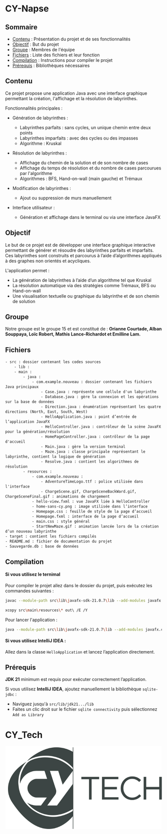 # CY-Napse

## Sommaire

* [Contenu](#contenu) : Présentation du projet et de ses fonctionnalités
* [Objectif](#objectif) : But du projet
* [Groupe](#groupe) : Membres de l'équipe
* [Fichiers](#fichiers) : Liste des fichiers et leur fonction
* [Compilation](#compilation) : Instructions pour compiler le projet
* [Prérequis](#prérequis) : Bibliothèques nécessaires


## Contenu

Ce projet propose une application Java avec une interface graphique permettant la création, l'affichage et la résolution de labyrinthes.

Fonctionnalités principales :

* Génération de labyrinthes :
  * Labyrinthes parfaits : sans cycles, un unique chemin entre deux points
  * Labyrinthes imparfaits : avec des cycles ou des impasses
  * Algorithme : Kruskal

* Résolution de labyrinthes :
  * Affichage du chemin de la solution et de son nombre de cases
  * Affichage du temps de résolution et du nombre de cases parcourues par l'algorithme
  * Algorithmes : BFS, Hand-on-wall (main gauche) et Trémaux

* Modification de labyrinthes :
  * Ajout ou suppression de murs manuellement

* Interface utilisateur :
  * Génération et affichage dans le terminal ou via une interface JavaFX


## Objectif

Le but de ce projet est de développer une interface graphique interactive permettant de générer et résoudre des labyrinthes parfaits et imparfaits.
Ces labyrinthes sont construits et parcourus à l’aide d’algorithmes appliqués à des graphes non orientés et acycliques.

L'application permet :

* La génération de labyrinthes à l’aide d’un algorithme tel que Kruskal
* La résolution automatique via des stratégies comme Trémaux, BFS ou Hand-on-wall
* Une visualisation textuelle ou graphique du labyrinthe et de son chemin de solution


## Groupe

Notre groupe est le groupe 15 et est constitué de :
**Orianne Courtade, Alban Souppaya, Loïc Robert, Mathis Lance-Richardot et Emilline Lam.**


## Fichiers

```text
- src : dossier contenant les codes sources
    - lib : 
    - main :
        - java :
            - com.example.nouveau : dossier contenant les fichiers Java principaux
                - Case.java : représente une cellule d'un labyrinthe
                - Database.java : gère la connexion et les opérations sur la base de données
                - Direction.java : énumération représentant les quatre directions (North, East, South, West)
                - HelloApplication.java : point d’entrée de l’application JavaFX
                - HelloController.java : contrôleur de la scène JavaFX pour la génération/résolution
                - HomePageController.java : contrôleur de la page d'accueil
                - Main.java : gère la version terminal
                - Maze.java : classe principale représentant le labyrinthe, contient la logique de génération
                - Resolve.java : contient les algorithmes de résolution
        - resources :
            - com.example.nouveau :
                - AdventureTimeLogo.ttf : police utilisée dans l'interface
                - ChargeScene.gif, ChargeSceneBackWard.gif, ChargeSceneFinal.gif : animations de chargement
            - hello-view.fxml : vue JavaFX liée à HelloController
            - home-sans-cy.png : image utilisée dans l’interface
            - Homepage.css : feuille de style de la page d’accueil
            - Homepage.fxml : interface de la page d’accueil
            - main.css : style général
            - StartNewMaze.gif : animation lancée lors de la création d’un nouveau labyrinthe
- target : contient les fichiers compilés
- README.md : fichier de documentation du projet
- Sauvegarde.db : base de données
```


## Compilation

#### Si vous utilisez le ternimal
Pour compiler le projet allez dans le dossier du projet, puis exécutez les commandes suivantes :
```bash
javac --module-path src\lib\javafx-sdk-21.0.7\lib --add-modules javafx.controls,javafx.fxml -d out src\main\java\com\example\nouveau\*.java
```
```bash
xcopy src\main\resources\* out\ /E /Y
```

Pour lancer l'application :
```bash
java --module-path src\lib\javafx-sdk-21.0.7\lib --add-modules javafx.controls,javafx.fxml -cp out com.example.nouveau.HelloApplication
```


#### Si vous utilisez **IntelliJ IDEA** :
Allez dans la classe `HelloApplication` et lancez l’application directement.



## Prérequis

**JDK 21** minimum est requis pour exécuter correctement l’application.

Si vous utilisez **IntelliJ IDEA**, ajoutez manuellement la bibliothèque `sqlite-jdbc` :
  * Naviguez jusqu'à `src/lib/jdk21.../lib`
  * Faites un clic droit sur le fichier `sqlite connectivity` puis sélectionnez `Add as Library`


# CY_Tech
![CYTECH](CY_Tech_logo.jpg)
